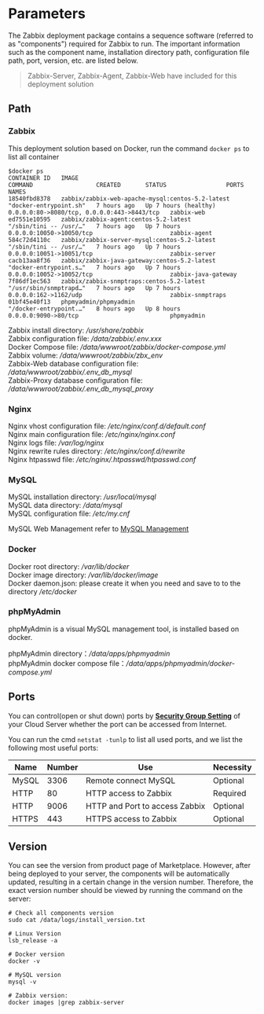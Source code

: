 # Parameters

The Zabbix deployment package contains a sequence software (referred to as "components") required for Zabbix to run. The important information such as the component name, installation directory path, configuration file path, port, version, etc. are listed below.

> Zabbix-Server, Zabbix-Agent, Zabbix-Web have included for this deployment solution

## Path

### Zabbix

This deployment solution based on Docker, run the command `docker ps` to list all container

```
$docker ps
CONTAINER ID   IMAGE                                              COMMAND                  CREATED       STATUS                 PORTS                                         NAMES
18540fbd8378   zabbix/zabbix-web-apache-mysql:centos-5.2-latest   "docker-entrypoint.sh"   7 hours ago   Up 7 hours (healthy)   0.0.0.0:80->8080/tcp, 0.0.0.0:443->8443/tcp   zabbix-web
ed7551e10595   zabbix/zabbix-agent:centos-5.2-latest              "/sbin/tini -- /usr/…"   7 hours ago   Up 7 hours             0.0.0.0:10050->10050/tcp                      zabbix-agent
584c72d4110c   zabbix/zabbix-server-mysql:centos-5.2-latest       "/sbin/tini -- /usr/…"   7 hours ago   Up 7 hours             0.0.0.0:10051->10051/tcp                      zabbix-server
cacb13aa8f36   zabbix/zabbix-java-gateway:centos-5.2-latest       "docker-entrypoint.s…"   7 hours ago   Up 7 hours             0.0.0.0:10052->10052/tcp                      zabbix-java-gateway
7f86df1ec563   zabbix/zabbix-snmptraps:centos-5.2-latest          "/usr/sbin/snmptrapd…"   7 hours ago   Up 7 hours             0.0.0.0:162->1162/udp                         zabbix-snmptraps
01bf45e40f13   phpmyadmin/phpmyadmin                              "/docker-entrypoint.…"   8 hours ago   Up 8 hours             0.0.0.0:9090->80/tcp                          phpmyadmin

```

Zabbix install directory: */usr/share/zabbix*  
Zabbix configuration file: */data/zabbix/.env.xxx*    
Docker Compose file: */data/wwwroot/zabbix/docker-compose.yml*  
Zabbix volume: */data/wwwroot/zabbix/zbx_env*  
Zabbix-Web database configuration file: */data/wwwroot/zabbix/.env_db_mysql*  
Zabbix-Proxy database configuration file: */data/wwwroot/zabbix/.env_db_mysql_proxy*  

### Nginx

Nginx vhost configuration file: */etc/nginx/conf.d/default.conf*    
Nginx main configuration file: */etc/nginx/nginx.conf*   
Nginx logs file: */var/log/nginx*  
Nginx rewrite rules directory: */etc/nginx/conf.d/rewrite*  
Nginx htpasswd file: */etc/nginx/.htpasswd/htpasswd.conf*  

### MySQL

MySQL installation directory: */usr/local/mysql*  
MySQL data directory: */data/mysql*  
MySQL configuration file: */etc/my.cnf*    

MySQL Web Management refer to [MySQL Management](/admin-mysql.md)

### Docker

Docker root directory: */var/lib/docker*  
Docker image directory: */var/lib/docker/image*   
Docker daemon.json: please create it when you need and save to to the directory */etc/docker*   

###  phpMyAdmin

phpMyAdmin is a visual MySQL management tool, is installed based on docker.  

phpMyAdmin directory：*/data/apps/phpmyadmin*  
phpMyAdmin docker compose file：*/data/apps/phpmyadmin/docker-compose.yml*  

## Ports

You can control(open or shut down) ports by **[Security Group Setting](https://support.websoft9.com/docs/faq/tech-instance.html)** of your Cloud Server whether the port can be accessed from Internet.

You can run the cmd `netstat -tunlp` to list all used ports, and we list the following most useful ports:

| Name | Number | Use |  Necessity |
| --- | --- | --- | --- |
| MySQL | 3306 | Remote connect MySQL | Optional |
| HTTP | 80 | HTTP access to Zabbix | Required |
| HTTP | 9006 | HTTP and Port to access Zabbix  | Optional |
| HTTPS | 443 | HTTPS access to Zabbix  | Optional |

## Version

You can see the version from product page of Marketplace. However, after being deployed to your server, the components will be automatically updated, resulting in a certain change in the version number. Therefore, the exact version number should be viewed by running the command on the server:


```shell
# Check all components version
sudo cat /data/logs/install_version.txt

# Linux Version
lsb_release -a

# Docker version
docker -v

# MySQL version
mysql -v

# Zabbix version:
docker images |grep zabbix-server
```